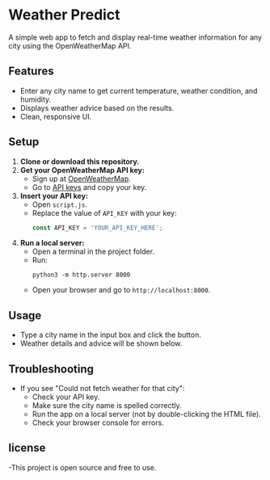 # Weather Predict

A simple web app to fetch and display real-time weather information for any city using the OpenWeatherMap API.

## Features

- Enter any city name to get current temperature, weather condition, and humidity.
- Displays weather advice based on the results.
- Clean, responsive UI.

## Setup

1. **Clone or download this repository.**
2. **Get your OpenWeatherMap API key:**  
   - Sign up at [OpenWeatherMap](https://home.openweathermap.org/users/sign_up).
   - Go to [API keys](https://home.openweathermap.org/api_keys) and copy your key.
3. **Insert your API key:**  
   - Open `script.js`.
   - Replace the value of `API_KEY` with your key:
     ```javascript
     const API_KEY = 'YOUR_API_KEY_HERE';
     ```
4. **Run a local server:**  
   - Open a terminal in the project folder.
   - Run:
     ```
     python3 -m http.server 8000
     ```
   - Open your browser and go to `http://localhost:8000`.

## Usage

- Type a city name in the input box and click the button.
- Weather details and advice will be shown below.

## Troubleshooting

- If you see "Could not fetch weather for that city":
  - Check your API key.
  - Make sure the city name is spelled correctly.
  - Run the app on a local server (not by double-clicking the HTML file).
  - Check your browser console for errors.
## license
-This project is open source and free to use.
